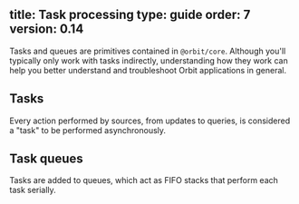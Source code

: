 title: Task processing
type: guide
order: 7
version: 0.14
---

Tasks and queues are primitives contained in `@orbit/core`. Although you'll
typically only work with tasks indirectly, understanding how they work can
help you better understand and troubleshoot Orbit applications in general.

## Tasks

Every action performed by sources, from updates to queries, is considered a
"task" to be performed asynchronously.

## Task queues

Tasks are added to queues, which act as FIFO stacks that perform each task
serially.
